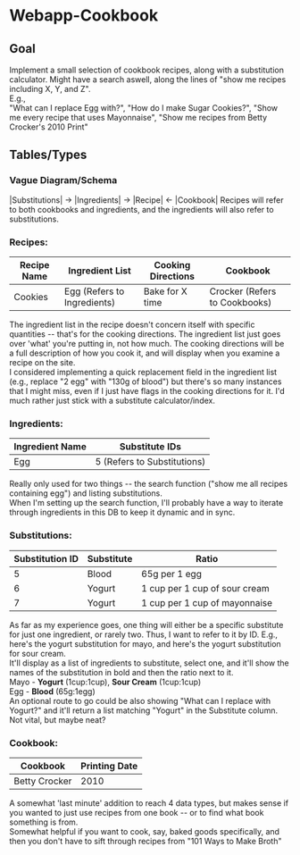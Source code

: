# Webapp-Cookbook
## Goal  
Implement a small selection of cookbook recipes, along with a substitution calculator. Might have a search aswell, along the lines of "show me recipes including X, Y, and Z".  
E.g.,  
"What can I replace Egg with?",
"How do I make Sugar Cookies?",
"Show me every recipe that uses Mayonnaise",
"Show me recipes from Betty Crocker's 2010 Print"

## Tables/Types

### Vague Diagram/Schema
|Substitutions| -> |Ingredients| -> |Recipe| <- |Cookbook|
Recipes will refer to both cookbooks and ingredients, and the ingredients will also refer to substitutions.

### Recipes:  
Recipe Name | Ingredient List | Cooking Directions | Cookbook
--- | --- | --- | --- 
Cookies | Egg (Refers to Ingredients) | Bake for X time | Crocker (Refers to Cookbooks)

The ingredient list in the recipe doesn't concern itself with specific quantities -- that's for the cooking directions. The ingredient list just goes over 'what' you're putting in, not how much.
The cooking directions will be a full description of how you cook it, and will display when you examine a recipe on the site.   
I considered implementing a quick replacement field in the ingredient list (e.g., replace "2 egg" with "130g of blood") but there's so many instances that I might miss, even if I just have flags in the cooking directions for it.
I'd much rather just stick with a substitute calculator/index.

### Ingredients:
Ingredient Name | Substitute IDs
--- | --- 
Egg | 5 (Refers to Substitutions)

Really only used for two things -- the search function ("show me all recipes containing egg") and listing substitutions.  
When I'm setting up the search function, I'll probably have a way to iterate through ingredients in this DB to keep it dynamic and in sync.

### Substitutions:
Substitution ID | Substitute | Ratio
--- | --- | --- 
5 | Blood | 65g per 1 egg
6 | Yogurt | 1 cup per 1 cup of sour cream
7 | Yogurt | 1 cup per 1 cup of mayonnaise

As far as my experience goes, one thing will either be a specific substitute for just one ingredient, or rarely two. Thus, I want to refer to it by ID. 
E.g., here's the yogurt substitution for mayo, and here's the yogurt substitution for sour cream.  
It'll display as a list of ingredients to substitute, select one, and it'll show the names of the substitution in bold and then the ratio next to it.  
Mayo - **Yogurt** (1cup:1cup), **Sour Cream** (1cup:1cup)  
Egg - **Blood** (65g:1egg)  
An optional route to go could be also showing "What can I replace with Yogurt?" and it'll return a list matching "Yogurt" in the Substitute column. Not vital, but maybe neat?

### Cookbook:
Cookbook | Printing Date
--- | --- 
Betty Crocker | 2010

A somewhat 'last minute' addition to reach 4 data types, but makes sense if you wanted to just use recipes from one book -- or to find what book something is from.  
Somewhat helpful if you want to cook, say, baked goods specifically, and then you don't have to sift through recipes from "101 Ways to Make Broth"


